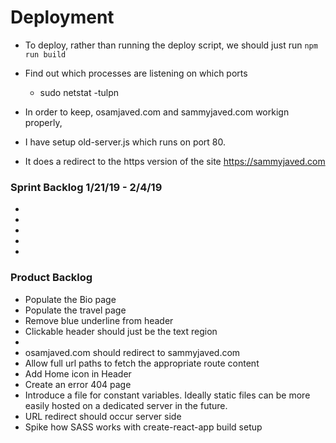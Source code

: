 # Deployment
 - To deploy, rather than running the deploy script, we should just run 
    `npm run build`
 - Find out which processes are listening on which ports
    * sudo netstat -tulpn

 - In order to keep, osamjaved.com and sammyjaved.com workign properly, 
 - I have setup old-server.js which runs on port 80.
 - It does a redirect to the https version of the site https://sammyjaved.com

 
### Sprint Backlog 1/21/19 - 2/4/19
 - 
 - 
 - 
 - 
 - 
 
### Product Backlog
 - Populate the Bio page
 - Populate the travel page
 - Remove blue underline from header
 - Clickable header should just be the text region
 - 
 - osamjaved.com should redirect to sammyjaved.com
 - Allow full url paths to fetch the appropriate route content
 - Add Home icon in Header
 - Create an error 404 page
 - Introduce a file for constant variables. 
    Ideally static files can be more easily hosted on a dedicated server in
    the future. 
 - URL redirect should occur server side
 - Spike how SASS works with create-react-app build setup
    
    
    

